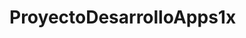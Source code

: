 # ProyectoDesarrolloApps1x                                                                                                                                       